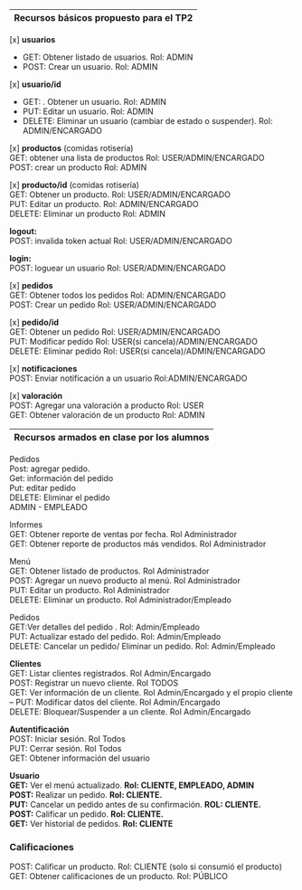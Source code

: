 | Recursos básicos propuesto para el TP2 |
| :---- |

[x] **usuarios**  
- GET: Obtener listado de usuarios. Rol: ADMIN  
- POST: Crear un usuario. Rol: ADMIN

[x] **usuario/id**  
- GET: . Obtener un usuario. Rol: ADMIN  
- PUT: Editar un usuario. Rol: ADMIN  
- DELETE: Eliminar un usuario (cambiar de estado o suspender). Rol: ADMIN/ENCARGADO

[x] **productos** (comidas rotisería)  
GET: obtener una lista de productos Rol: USER/ADMIN/ENCARGADO  
POST: crear un producto Rol: ADMIN

[x] **producto/id**  (comidas rotisería)  
GET: Obtener un producto. Rol: USER/ADMIN/ENCARGADO  
PUT: Editar un producto.  Rol: ADMIN/ENCARGADO  
DELETE: Eliminar un producto Rol: ADMIN

**logout:**  
POST: invalida token actual Rol: USER/ADMIN/ENCARGADO

**login:**  
POST: loguear un usuario Rol: USER/ADMIN/ENCARGADO

[x] **pedidos**  
GET: Obtener todos los pedidos Rol: ADMIN/ENCARGADO  
POST: Crear un pedido Rol: USER/ADMIN/ENCARGADO

[x] **pedido/id**  
GET: Obtener un pedido Rol: USER/ADMIN/ENCARGADO  
PUT: Modificar pedido Rol: USER(si cancela)/ADMIN/ENCARGADO  
DELETE: Eliminar pedido Rol: USER(si cancela)/ADMIN/ENCARGADO

[x] **notificaciones**  
POST: Enviar notificación a un usuario Rol:ADMIN/ENCARGADO

[x] **valoración**  
POST: Agregar una valoración a producto Rol: USER  
GET: Obtener valoración de un producto Rol: ADMIN










| Recursos armados en clase por los alumnos |
| :---- |


Pedidos  
Post: agregar pedido.  
Get: información del pedido  
Put: editar pedido  
DELETE: Eliminar el pedido  
ADMIN \- EMPLEADO

Informes  
GET: Obtener reporte de ventas por fecha. Rol Administrador  
GET: Obtener reporte de productos más vendidos. Rol Administrador

Menú  
GET: Obtener listado de productos. Rol Administrador  
POST: Agregar un nuevo producto al menú. Rol Administrador  
PUT: Editar un producto. Rol Administrador  
DELETE: Eliminar un producto. Rol Administrador/Empleado

Pedidos   
GET:Ver detalles del pedido . Rol: Admin/Empleado  
PUT: Actualizar estado del pedido. Rol: Admin/Empleado  
DELETE: Cancelar un pedido/ Eliminar un pedido. Rol: Admin/Empleado

**Clientes**  
GET: Listar clientes registrados. Rol Admin/Encargado  
POST: Registrar un nuevo cliente. Rol TODOS  
GET: Ver información de un cliente. Rol Admin/Encargado y el propio cliente  
– PUT: Modificar datos del cliente. Rol Admin/Encargado  
DELETE: Bloquear/Suspender a un cliente. Rol Admin/Encargado

**Autentificación**  
POST: Iniciar sesión. Rol Todos  
PUT: Cerrar sesión. Rol Todos  
GET: Obtener información del usuario

**Usuario**  
**GET:** Ver el menú actualizado. **Rol: CLIENTE, EMPLEADO, ADMIN**  
**POST:** Realizar un pedido. **Rol: CLIENTE.**  
**PUT:** Cancelar un pedido antes de su confirmación. **ROL: CLIENTE.**  
**POST:** Calificar un pedido. **Rol: CLIENTE.**  
**GET:** Ver historial de pedidos. **Rol: CLIENTE**

### **Calificaciones**

POST: Calificar un producto. Rol: CLIENTE (solo si consumió el producto)  
GET: Obtener calificaciones de un producto. Rol: PÚBLICO